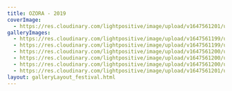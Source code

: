 ```yaml
---
title: OZORA - 2019
coverImage:
  - https://res.cloudinary.com/lightpositive/image/upload/v1647561201/uploads/OZORA%20-%202019/ozora.jpg
galleryImages: 
  - https://res.cloudinary.com/lightpositive/image/upload/v1647561199/uploads/OZORA%20-%202019/ozora3.jpg
  - https://res.cloudinary.com/lightpositive/image/upload/v1647561199/uploads/OZORA%20-%202019/ozora1.jpg
  - https://res.cloudinary.com/lightpositive/image/upload/v1647561200/uploads/OZORA%20-%202019/ozora4.jpg
  - https://res.cloudinary.com/lightpositive/image/upload/v1647561200/uploads/OZORA%20-%202019/ozora5.jpg
  - https://res.cloudinary.com/lightpositive/image/upload/v1647561200/uploads/OZORA%20-%202019/ozora2.jpg
  - https://res.cloudinary.com/lightpositive/image/upload/v1647561201/uploads/OZORA%20-%202019/ozora.jpg
layout: galleryLayout_festival.html
---
```

